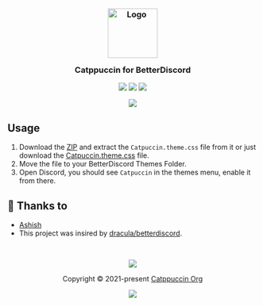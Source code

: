<h3 align="center">
	<img src="https://raw.githubusercontent.com/catppuccin/catppuccin/dev/assets/logos/exports/1544x1544_circle.png" width="100" alt="Logo"/><br/>
	<img src="https://raw.githubusercontent.com/catppuccin/catppuccin/dev/assets/misc/transparent.png" height="30" width="0px"/>
	Catppuccin for BetterDiscord
	<img src="https://raw.githubusercontent.com/catppuccin/catppuccin/dev/assets/misc/transparent.png" height="30" width="0px"/>
</h3>

<p align="center">
    <a href="https://github.com/asheeeshh/betterdiscord/stargazers"><img src="https://img.shields.io/github/stars/asheeeshh/betterdiscord?colorA=1e1e28&colorB=c9cbff&style=for-the-badge&logo=starship"></a>
    <a href="https://github.com/asheeeshh/betterdiscord/issues"><img src="https://img.shields.io/github/issues/asheeeshh/betterdiscord?colorA=1e1e28&colorB=f7be95&style=for-the-badge"></a>
    <a href="https://github.com/asheeeshh/betterdiscord/contributors"><img src="https://img.shields.io/github/contributors/asheeeshh/betterdiscord?colorA=1e1e28&colorB=b1e1a6&style=for-the-badge"></a>
</p>

<p align="center">
  <img src="https://i.imgur.com/HPRh0uf.png"/>
</p>

## Usage

1. Download the [ZIP](https://github.com/asheeeshh/betterdiscord/archive/refs/heads/main.zip) and extract the `Catpuccin.theme.css` file from it or just download the [Catpuccin.theme.css](https://raw.githubusercontent.com/asheeeshh/betterdiscord/master/Catpuccin.theme.css/) file.
2. Move the file to your BetterDiscord Themes Folder.
3. Open Discord, you should see `Catpuccin` in the themes menu, enable it from there.

## 💝 Thanks to

- [Ashish](https://github.com/asheeeshh)
- This project was insired by [dracula/betterdiscord](https://github.com/dracula/betterdiscord).

&nbsp;

<p align="center"><img src="https://raw.githubusercontent.com/catppuccin/catppuccin/dev/assets/footers/gray0_ctp_on_line.svg?sanitize=true" /></p>
<p align="center">Copyright &copy; 2021-present <a href="https://github.com/catppuccin" target="_blank">Catppuccin Org</a>
<p align="center"><a href="https://github.com/catppuccin/catppuccin/blob/main/LICENSE"><img src="https://img.shields.io/static/v1.svg?style=for-the-badge&label=License&message=MIT&logoColor=d9e0ee&colorA=302d41&colorB=c9cbff"/></a></p>
